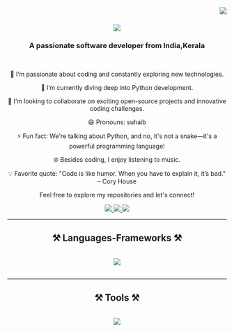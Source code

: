 
<img align="right" src="https://visitor-badge.laobi.icu/badge?page_id=salesp07.salesp07" />

<h1 align="center">
    <img src="https://readme-typing-svg.herokuapp.com/?font=Righteous&size=35&center=true&vCenter=true&width=500&height=70&duration=4000&lines=Hi+There!+👋;+I'm+Suhaib!;" />
</h1>

<h3 align="center">A passionate software developer from India,Kerala</h3>

<br/>

<div align="center">
      
 👀 I’m passionate about coding and constantly exploring new technologies.
  
 🌱 I’m currently diving deep into Python  development.
  
 💞️ I’m looking to collaborate on exciting open-source projects and innovative coding challenges.
  
 😄 Pronouns: suhaib
  
 ⚡ Fun fact: We're talking about Python, and no, it's not a snake—it's a powerful programming language!
  
 🌐 Besides coding, I enjoy listening to music.
  
 💡 Favorite quote: "Code is like humor. When you have to explain it, it’s bad." – Cory House

 Feel free to explore my repositories and let's connect!

 </div>
 
<div align="center"> 
  <a href="mailto:shuhaibchemban2004@gmail.com">
    <img src="https://img.shields.io/badge/Gmail-333333?style=for-the-badge&logo=gmail&logoColor=red" />
  </a>
  <a href="https://www.linkedin.com/in/suhaib-c-114b10292/" target="_blank">
    <img src="https://img.shields.io/badge/LinkedIn-0077B5?style=for-the-badge&logo=linkedin&logoColor=white" target="_blank" />
  </a>
  <a href="https://portfolio-rjs-chi.vercel.app/" target="_blank">
     <img src="https://img.shields.io/badge/Portfolio-FF5722?style=for-the-badge&logo=todoist&logoColor=white" target="_blank" />
  </a>
</div>

 <hr/>
 
<h2 align="center">⚒️ Languages-Frameworks ⚒️</h2>
<br/>
<div align="center">
    <img src="https://skillicons.dev/icons?i=c,java,html,css,bootstrap,python,django,postgres,javascript,react" />
</div>

<br/>
<hr/>

<h2 align="center">⚒️ Tools ⚒️</h2>
<br/>
<div align="center">
    <img src="https://skillicons.dev/icons?i=notion,eclipse,pycharm,vscode,github,figma,redis,aws" /><br>
</div>


